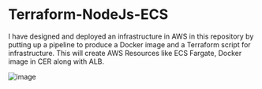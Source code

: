 # Terraform-NodeJs-ECS
I have designed and deployed an infrastructure in AWS in this repository by putting up a pipeline to produce a Docker image and a Terraform script for infrastructure. This will create AWS Resources like ECS Fargate, Docker image in CER along with ALB.

![image](https://github.com/user-attachments/assets/111bbb10-b085-42dc-95ed-fbed57b13971)

